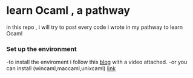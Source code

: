 # learn Ocaml , a pathway 

in this repo , i will try to post every code i wrote in my pathway to learn Ocaml  

### Set up the environment 
-to install the enviroment i follow this [blog](https://titiandragomir.wordpress.com/2017/09/27/instalarea-ocaml-si-visual-studio-code) with a video attached.
-or you can install (wincaml,maccaml,unixcaml) [link](https://jean-mouric.pagesperso-orange.fr)


